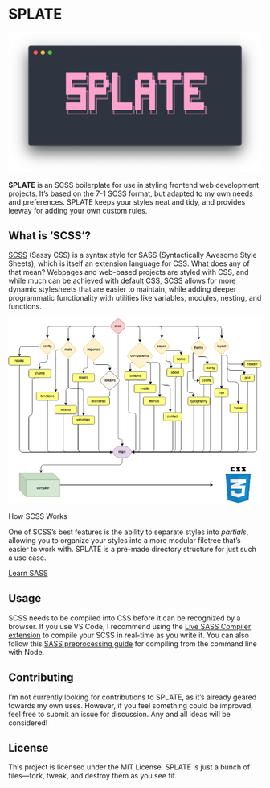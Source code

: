 # SPLATE

![SPLATE header](splate.png)

**SPLATE** is an SCSS boilerplate for use in styling frontend web development projects. It’s based on the 7-1 SCSS format, but adapted to my own needs and preferences. SPLATE keeps your styles neat and tidy, and provides leeway for adding your own custom rules.

## What is ‘SCSS’?

[SCSS](https://sass-lang.com/documentation/syntax) (Sassy CSS) is a syntax style for SASS (Syntactically Awesome Style Sheets), which is itself an extension language for CSS. What does any of that mean? Webpages and web-based projects are styled with CSS, and while much can be achieved with default CSS, SCSS allows for more dynamic stylesheets that are easier to maintain, while adding deeper programmatic functionality with utilities like variables, modules, nesting, and functions.

![How SCSS works](scss-color.png)

<figcaption>How SCSS Works</figcaption>

One of SCSS’s best features is the ability to separate styles into _partials_, allowing you to organize your styles into a more modular filetree that’s easier to work with. SPLATE is a pre-made directory structure for just such a use case.

[Learn SASS](https://sass-lang.com/guide)

## Usage

SCSS needs to be compiled into CSS before it can be recognized by a browser. If you use VS Code, I recommend using the [Live SASS Compiler extension](https://marketplace.visualstudio.com/items?itemName=ritwickdey.live-sass) to compile your SCSS in real-time as you write it. You can also follow this [SASS preprocessing guide](https://www.freecodecamp.org/news/give-more-oompf-to-your-web-garnishes-with-preprocessors-in-sass-bd379226a114/) for compiling from the command line with Node.

## Contributing

I’m not currently looking for contributions to SPLATE, as it’s already geared towards my own uses. However, if you feel something could be improved, feel free to submit an issue for discussion. Any and all ideas will be considered!

## License

This project is licensed under the MIT License. SPLATE is just a bunch of files—fork, tweak, and destroy them as you see fit.
